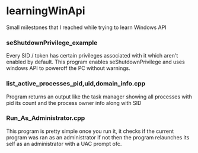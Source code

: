 # learningWinApi
Small milestones that I reached while trying to learn Windows API



### seShutdownPrivilege_example
Every SID / token has certain privileges associated with it which aren't enabled by default. This program enables seShutdownPrivilege and uses windows API to poweroff the PC without warnings.


### list_active_processes_pid,uid,domain_info.cpp

Program returns an output like the task manager showing all processes with pid its count and the process owner info along with SID


### Run_As_Administrator.cpp

This program is pretty simple once you run it, it checks if the current program was ran as an administrator if not then the program relaunches its self as an administrator with a UAC prompt ofc.